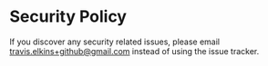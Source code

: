 # Security Policy

If you discover any security related issues, please email travis.elkins+github@gmail.com instead of using the issue tracker.
